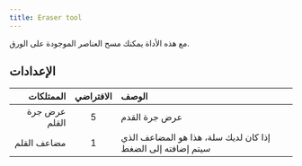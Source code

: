 ```yaml
---
title: Eraser tool
---
```


مع هذه الأداة يمكنك مسح العناصر الموجودة على الورق.

## الإعدادات

|     الممتلكات | الافتراضي | الوصف                                                       |
| ------------: | :-------: | :---------------------------------------------------------- |
| عرض جرة القلم |     5     | عرض جرة القدم                                               |
|   مضاعف القلم |     1     | إذا كان لديك سلة، هذا هو المضاعف الذي سيتم إضافته إلى الضغط |
